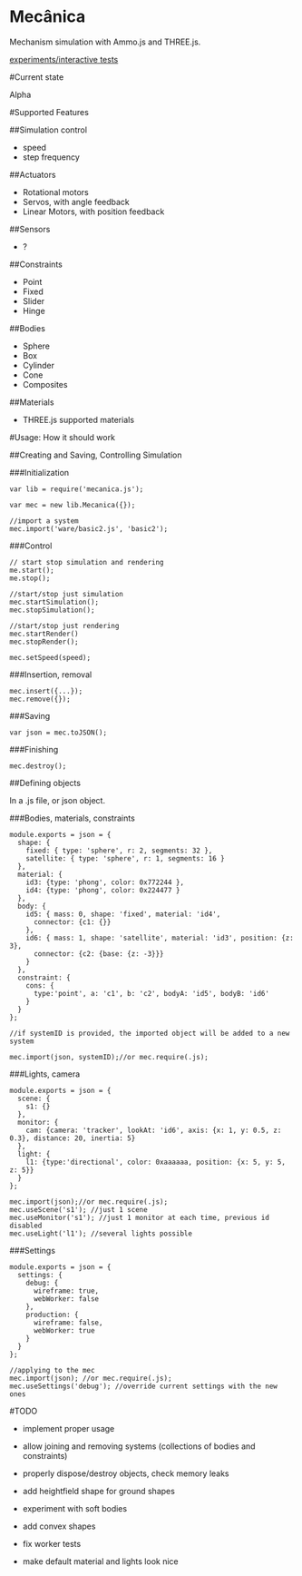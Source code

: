 Mecânica
========

Mechanism simulation with Ammo.js and THREE.js.

[experiments/interactive tests](https://nrox.github.io/mecanica/)

#Current state

Alpha

#Supported Features

##Simulation control

* speed
* step frequency

##Actuators

* Rotational motors
* Servos, with angle feedback
* Linear Motors, with position feedback

##Sensors

* ?

##Constraints

* Point
* Fixed
* Slider
* Hinge

##Bodies

* Sphere
* Box
* Cylinder
* Cone
* Composites

##Materials

* THREE.js supported materials


#Usage: How it should work

##Creating and Saving, Controlling Simulation

###Initialization

    var lib = require('mecanica.js');

    var mec = new lib.Mecanica({});
    
    //import a system
    mec.import('ware/basic2.js', 'basic2');

###Control

    // start stop simulation and rendering
    me.start();
    me.stop();

    //start/stop just simulation
    mec.startSimulation();
    mec.stopSimulation();

    //start/stop just rendering
    mec.startRender()
    mec.stopRender();

    mec.setSpeed(speed);

###Insertion, removal

    mec.insert({...});
    mec.remove({});

###Saving

    var json = mec.toJSON();

###Finishing

    mec.destroy();

##Defining objects

In a .js file, or json object.

###Bodies, materials, constraints

    module.exports = json = {
      shape: {
        fixed: { type: 'sphere', r: 2, segments: 32 },
        satellite: { type: 'sphere', r: 1, segments: 16 }
      },
      material: {
        id3: {type: 'phong', color: 0x772244 },
        id4: {type: 'phong', color: 0x224477 }
      },
      body: {
        id5: { mass: 0, shape: 'fixed', material: 'id4',
          connector: {c1: {}}
        },
        id6: { mass: 1, shape: 'satellite', material: 'id3', position: {z: 3},
          connector: {c2: {base: {z: -3}}}
        }
      },
      constraint: {
        cons: {
          type:'point', a: 'c1', b: 'c2', bodyA: 'id5', bodyB: 'id6'
        }
      }
    };

    //if systemID is provided, the imported object will be added to a new system

    mec.import(json, systemID);//or mec.require(.js);

###Lights, camera

    module.exports = json = {
      scene: {
        s1: {}
      },
      monitor: {
        cam: {camera: 'tracker', lookAt: 'id6', axis: {x: 1, y: 0.5, z: 0.3}, distance: 20, inertia: 5}
      },
      light: {
        l1: {type:'directional', color: 0xaaaaaa, position: {x: 5, y: 5, z: 5}}
      }
    };

    mec.import(json);//or mec.require(.js);
    mec.useScene('s1'); //just 1 scene
    mec.useMonitor('s1'); //just 1 monitor at each time, previous id disabled
    mec.useLight('l1'); //several lights possible

###Settings

    module.exports = json = {
      settings: {
        debug: {
          wireframe: true,
          webWorker: false
        },
        production: {
          wireframe: false,
          webWorker: true
        }
      }
    };

    //applying to the mec
    mec.import(json); //or mec.require(.js);
    mec.useSettings('debug'); //override current settings with the new ones


#TODO

* implement proper usage

* allow joining and removing systems (collections of bodies and constraints)

* properly dispose/destroy objects, check memory leaks

* add heightfield shape for ground shapes

* experiment with soft bodies

* add convex shapes

* fix worker tests

* make default material and lights look nice
